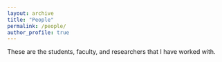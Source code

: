 ```yaml
---
layout: archive
title: "People"
permalink: /people/
author_profile: true
---
```


These are the students, faculty, and researchers that I have worked with.

